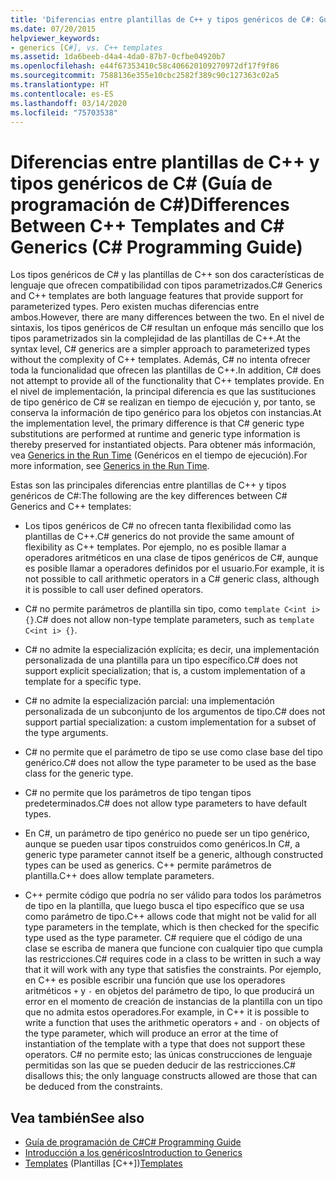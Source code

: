 ```yaml
---
title: 'Diferencias entre plantillas de C++ y tipos genéricos de C#: Guía de programación de C#'
ms.date: 07/20/2015
helpviewer_keywords:
- generics [C#], vs. C++ templates
ms.assetid: 1da6beeb-d4a4-4da0-87b7-0cfbe04920b7
ms.openlocfilehash: e44f67353410c58c406620109270972df17f9f86
ms.sourcegitcommit: 7588136e355e10cbc2582f389c90c127363c02a5
ms.translationtype: HT
ms.contentlocale: es-ES
ms.lasthandoff: 03/14/2020
ms.locfileid: "75703538"
---
```

# <a name="differences-between-c-templates-and-c-generics-c-programming-guide"></a><span data-ttu-id="ef215-102">Diferencias entre plantillas de C++ y tipos genéricos de C# (Guía de programación de C#)</span><span class="sxs-lookup"><span data-stu-id="ef215-102">Differences Between C++ Templates and C# Generics (C# Programming Guide)</span></span>
<span data-ttu-id="ef215-103">Los tipos genéricos de C# y las plantillas de C++ son dos características de lenguaje que ofrecen compatibilidad con tipos parametrizados.</span><span class="sxs-lookup"><span data-stu-id="ef215-103">C# Generics and C++ templates are both language features that provide support for parameterized types.</span></span> <span data-ttu-id="ef215-104">Pero existen muchas diferencias entre ambos.</span><span class="sxs-lookup"><span data-stu-id="ef215-104">However, there are many differences between the two.</span></span> <span data-ttu-id="ef215-105">En el nivel de sintaxis, los tipos genéricos de C# resultan un enfoque más sencillo que los tipos parametrizados sin la complejidad de las plantillas de C++.</span><span class="sxs-lookup"><span data-stu-id="ef215-105">At the syntax level, C# generics are a simpler approach to parameterized types without the complexity of C++ templates.</span></span> <span data-ttu-id="ef215-106">Además, C# no intenta ofrecer toda la funcionalidad que ofrecen las plantillas de C++.</span><span class="sxs-lookup"><span data-stu-id="ef215-106">In addition, C# does not attempt to provide all of the functionality that C++ templates provide.</span></span> <span data-ttu-id="ef215-107">En el nivel de implementación, la principal diferencia es que las sustituciones de tipo genérico de C# se realizan en tiempo de ejecución y, por tanto, se conserva la información de tipo genérico para los objetos con instancias.</span><span class="sxs-lookup"><span data-stu-id="ef215-107">At the implementation level, the primary difference is that C# generic type substitutions are performed at runtime and generic type information is thereby preserved for instantiated objects.</span></span> <span data-ttu-id="ef215-108">Para obtener más información, vea [Generics in the Run Time](./generics-in-the-run-time.md) (Genéricos en el tiempo de ejecución).</span><span class="sxs-lookup"><span data-stu-id="ef215-108">For more information, see [Generics in the Run Time](./generics-in-the-run-time.md).</span></span>  
  
 <span data-ttu-id="ef215-109">Estas son las principales diferencias entre plantillas de C++ y tipos genéricos de C#:</span><span class="sxs-lookup"><span data-stu-id="ef215-109">The following are the key differences between C# Generics and C++ templates:</span></span>  
  
- <span data-ttu-id="ef215-110">Los tipos genéricos de C# no ofrecen tanta flexibilidad como las plantillas de C++.</span><span class="sxs-lookup"><span data-stu-id="ef215-110">C# generics do not provide the same amount of flexibility as C++ templates.</span></span> <span data-ttu-id="ef215-111">Por ejemplo, no es posible llamar a operadores aritméticos en una clase de tipos genéricos de C#, aunque es posible llamar a operadores definidos por el usuario.</span><span class="sxs-lookup"><span data-stu-id="ef215-111">For example, it is not possible to call arithmetic operators in a C# generic class, although it is possible to call user defined operators.</span></span>  
  
- <span data-ttu-id="ef215-112">C# no permite parámetros de plantilla sin tipo, como `template C<int i> {}`.</span><span class="sxs-lookup"><span data-stu-id="ef215-112">C# does not allow non-type template parameters, such as `template C<int i> {}`.</span></span>  
  
- <span data-ttu-id="ef215-113">C# no admite la especialización explícita; es decir, una implementación personalizada de una plantilla para un tipo específico.</span><span class="sxs-lookup"><span data-stu-id="ef215-113">C# does not support explicit specialization; that is, a custom implementation of a template for a specific type.</span></span>  
  
- <span data-ttu-id="ef215-114">C# no admite la especialización parcial: una implementación personalizada de un subconjunto de los argumentos de tipo.</span><span class="sxs-lookup"><span data-stu-id="ef215-114">C# does not support partial specialization: a custom implementation for a subset of the type arguments.</span></span>  
  
- <span data-ttu-id="ef215-115">C# no permite que el parámetro de tipo se use como clase base del tipo genérico.</span><span class="sxs-lookup"><span data-stu-id="ef215-115">C# does not allow the type parameter to be used as the base class for the generic type.</span></span>  
  
- <span data-ttu-id="ef215-116">C# no permite que los parámetros de tipo tengan tipos predeterminados.</span><span class="sxs-lookup"><span data-stu-id="ef215-116">C# does not allow type parameters to have default types.</span></span>  
  
- <span data-ttu-id="ef215-117">En C#, un parámetro de tipo genérico no puede ser un tipo genérico, aunque se pueden usar tipos construidos como genéricos.</span><span class="sxs-lookup"><span data-stu-id="ef215-117">In C#, a generic type parameter cannot itself be a generic, although constructed types can be used as generics.</span></span> <span data-ttu-id="ef215-118">C++ permite parámetros de plantilla.</span><span class="sxs-lookup"><span data-stu-id="ef215-118">C++ does allow template parameters.</span></span>  
  
- <span data-ttu-id="ef215-119">C++ permite código que podría no ser válido para todos los parámetros de tipo en la plantilla, que luego busca el tipo específico que se usa como parámetro de tipo.</span><span class="sxs-lookup"><span data-stu-id="ef215-119">C++ allows code that might not be valid for all type parameters in the template, which is then checked for the specific type used as the type parameter.</span></span> <span data-ttu-id="ef215-120">C# requiere que el código de una clase se escriba de manera que funcione con cualquier tipo que cumpla las restricciones.</span><span class="sxs-lookup"><span data-stu-id="ef215-120">C# requires code in a class to be written in such a way that it will work with any type that satisfies the constraints.</span></span> <span data-ttu-id="ef215-121">Por ejemplo, en C++ es posible escribir una función que use los operadores aritméticos `+` y `-` en objetos del parámetro de tipo, lo que producirá un error en el momento de creación de instancias de la plantilla con un tipo que no admita estos operadores.</span><span class="sxs-lookup"><span data-stu-id="ef215-121">For example, in C++ it is possible to write a function that uses the arithmetic operators `+` and `-` on objects of the type parameter, which will produce an error at the time of instantiation of the template with a type that does not support these operators.</span></span> <span data-ttu-id="ef215-122">C# no permite esto; las únicas construcciones de lenguaje permitidas son las que se pueden deducir de las restricciones.</span><span class="sxs-lookup"><span data-stu-id="ef215-122">C# disallows this; the only language constructs allowed are those that can be deduced from the constraints.</span></span>  
  
## <a name="see-also"></a><span data-ttu-id="ef215-123">Vea también</span><span class="sxs-lookup"><span data-stu-id="ef215-123">See also</span></span>

- [<span data-ttu-id="ef215-124">Guía de programación de C#</span><span class="sxs-lookup"><span data-stu-id="ef215-124">C# Programming Guide</span></span>](../index.md)
- [<span data-ttu-id="ef215-125">Introducción a los genéricos</span><span class="sxs-lookup"><span data-stu-id="ef215-125">Introduction to Generics</span></span>](./index.md)
- <span data-ttu-id="ef215-126">[Templates](/cpp/cpp/templates-cpp) (Plantillas [C++])</span><span class="sxs-lookup"><span data-stu-id="ef215-126">[Templates](/cpp/cpp/templates-cpp)</span></span>
